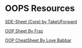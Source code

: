 # OOPS Resources

<a href="https://docs.google.com/document/d/1sQlRDw6--HwyxeFL7b4kBsOG-Tz7rXMbpWNnfvJErA4/edit">SDE-Sheet (Core) by TakeUForward</a>
<br>

<a href="https://docs.google.com/spreadsheets/d/1j05cmJ5JI8O9S4bIdKbw_jd0Y4KMZ_5liwyL8vjEbCw/edit#gid=0">OOP Sheet By Fraz</a>
<br>

<a href="https://whimsical.com/object-oriented-programming-cheatsheet-by-love-babbar-YbSgLatbWQ4R5paV7EgqFw">OOP CheatSheet By Love Babbar</a>
